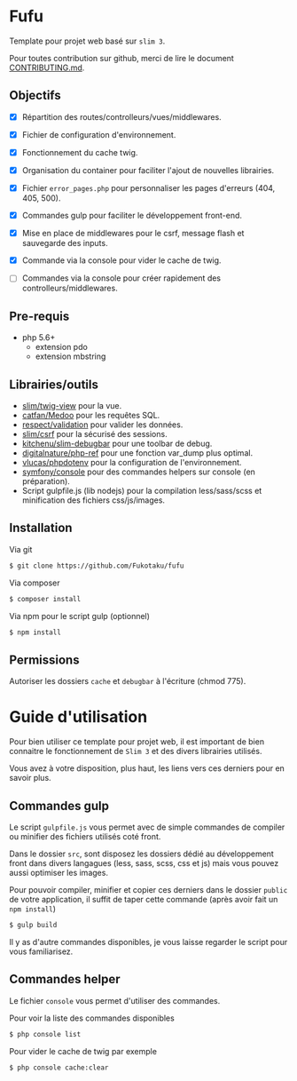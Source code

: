 # Fufu

Template pour projet web basé sur `slim 3`.

Pour toutes contribution sur github, merci de lire le document [CONTRIBUTING.md](https://github.com/Fukotaku/fufu/blob/master/CONTRIBUTING.md).


## Objectifs

- [x] Répartition des routes/controlleurs/vues/middlewares.
- [x] Fichier de configuration d'environnement.
- [x] Fonctionnement du cache twig.
- [x] Organisation du container pour faciliter l'ajout de nouvelles librairies.
- [x] Fichier `error_pages.php` pour personnaliser les pages d'erreurs (404, 405, 500).
- [x] Commandes gulp pour faciliter le développement front-end.
- [x] Mise en place de middlewares pour le csrf, message flash et sauvegarde des inputs.
- [x] Commande via la console pour vider le cache de twig.
- [ ] Commandes via la console pour créer rapidement des controlleurs/middlewares.


## Pre-requis

- php 5.6+
  - extension pdo
  - extension mbstring


## Librairies/outils

- [slim/twig-view](https://github.com/slimphp/Twig-View) pour la vue.
- [catfan/Medoo](https://github.com/catfan/Medoo) pour les requêtes SQL.
- [respect/validation](https://github.com/Respect/Validation) pour valider les données.
- [slim/csrf](https://github.com/slimphp/Slim-Csrf) pour la sécurisé des sessions.
- [kitchenu/slim-debugbar](https://github.com/kitchenu/Slim-DebugBar) pour une toolbar de debug.
- [digitalnature/php-ref](https://github.com/digitalnature/php-ref) pour une fonction var_dump plus optimal.
- [vlucas/phpdotenv](https://github.com/vlucas/phpdotenv) pour la configuration de l'environnement.
- [symfony/console](https://github.com/symfony/console) pour des commandes helpers sur console (en préparation).
- Script gulpfile.js (lib nodejs) pour la compilation less/sass/scss et minification des fichiers css/js/images.


## Installation

Via git

``` bash
$ git clone https://github.com/Fukotaku/fufu
```

Via composer

``` bash
$ composer install
```

Via npm pour le script gulp (optionnel)

``` bash
$ npm install
```


## Permissions

Autoriser les dossiers `cache` et `debugbar` à l'écriture (chmod 775).


# Guide d'utilisation

Pour bien utiliser ce template pour projet web, il est important de bien connaitre le fonctionnement de `Slim 3` et des divers librairies utilisés.

Vous avez à votre disposition, plus haut, les liens vers ces derniers pour en savoir plus.


## Commandes gulp

Le script `gulpfile.js` vous permet avec de simple commandes de compiler ou minifier des fichiers utilisés coté front.

Dans le dossier `src`, sont disposez les dossiers dédié au développement front dans divers langagues (less, sass, scss, css et js) mais vous pouvez aussi optimiser les images.

Pour pouvoir compiler, minifier et copier ces derniers dans le dossier `public` de votre application, il suffit de taper cette commande (après avoir fait un `npm install`)

``` bash
$ gulp build
```

Il y as d'autre commandes disponibles, je vous laisse regarder le script pour vous familiarisez.


## Commandes helper

Le fichier `console` vous permet d'utiliser des commandes.

Pour voir la liste des commandes disponibles

``` bash
$ php console list
```

Pour vider le cache de twig par exemple

``` bash
$ php console cache:clear
```
